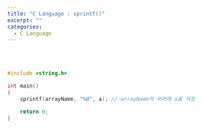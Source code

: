 ```yaml
---
title: "C Language : sprintf()"
excerpt: ""
categories:
  - C Language
---
```


<br>

<br>

```c
#include <string.h>

int main()
{
	sprintf(arrayName, "%d", a); // arrayName의 버퍼에 a를 저장

	return 0;
}
```

<br>

<br>
